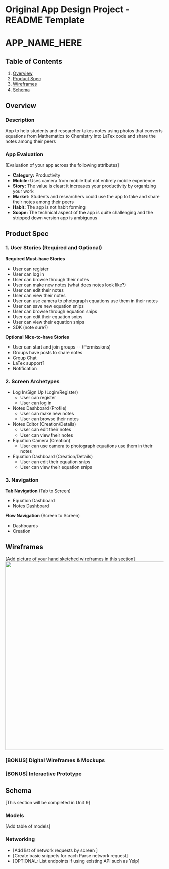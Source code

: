Original App Design Project - README Template
===

# APP_NAME_HERE

## Table of Contents
1. [Overview](#Overview)
1. [Product Spec](#Product-Spec)
1. [Wireframes](#Wireframes)
2. [Schema](#Schema)

## Overview
### Description
App to help students and researcher takes notes using photos that converts equations from Mathematics to Chemistry into LaTex code and share the notes among their peers

### App Evaluation
[Evaluation of your app across the following attributes]
- **Category:** Productivity
- **Mobile:** Uses camera from mobile but not entirely mobile experience
- **Story:** The value is clear; it increases your productivity by organizing your work
- **Market:** Students and researchers could use the app to take and share their notes among their peers
- **Habit:** The app is not habit forming
- **Scope:** The technical aspect of the app is quite challenging and the stripped down version app is ambiguous

## Product Spec

### 1. User Stories (Required and Optional)

**Required Must-have Stories**

* User can register
* User can log in
* User can browse through their notes
* User can make new notes (what does notes look like?)
* User can edit their notes
* User can view their notes
* User can use camera to photograph equations use them in their notes
* User can save new equation snips
* User can browse through equation snips
* User can edit their equation snips
* User can view their equation snips
* SDK (note sure?)

**Optional Nice-to-have Stories**

* User can start and join groups -- (Permissions)
* Groups have posts to share notes
* Group Chat
* LaTex support?
* Notification



### 2. Screen Archetypes

* Log In/Sign Up (Login/Register)
   * User can register
   * User can log in 
* Notes Dashboard (Profile)
   * User can make new notes
   * User can browse their notes
* Notes Editor (Creation/Details)
   * User can edit their notes
   * User can view their notes
* Equation Camera (Creation)
  * User can use camera to photograph equations use them in their notes
* Equation Dashboard (Creation/Details)
  * User can edit their equation snips
  * User can view their equation snips

### 3. Navigation

**Tab Navigation** (Tab to Screen)

* Equation Dashboard
* Notes Dashboard

**Flow Navigation** (Screen to Screen)


* Dashboards
* Creation

## Wireframes
[Add picture of your hand sketched wireframes in this section]
<img src="YOUR_WIREFRAME_IMAGE_URL" width=600>

### [BONUS] Digital Wireframes & Mockups

### [BONUS] Interactive Prototype

## Schema 
[This section will be completed in Unit 9]
### Models
[Add table of models]
### Networking
- [Add list of network requests by screen ]
- [Create basic snippets for each Parse network request]
- [OPTIONAL: List endpoints if using existing API such as Yelp]
